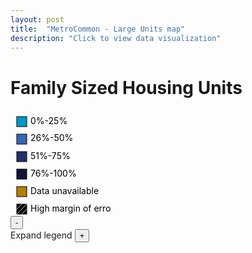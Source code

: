```yaml
---
layout: post
title:  "MetroCommon - Large Units map"
description: "Click to view data visualization"
---
```

<main id="map" class="map"></main>
<div class="map__overlays">
  <div class="map__title-box">
    <h1 class="map__title">Family Sized Housing Units</h1>
  </div>
  <aside class="legend__wrapper">
    <div class="legend" style="max-width:188px;">
      <svg height='170' width='160'>
        <rect x='10' y='11' width='16' height='16' style='fill:#0097c4; stroke: black; stroke-width: 1px;'></rect>
        <text x='32' y='23' class='legend__entry'>0%-25%</text>
        <rect x='10' y='39' width='16' height='16' style='fill:#3b66b0; stroke: black; stroke-width: 1px;'></rect>
        <text x='32' y='50' class='legend__entry'>26%-50%</text>
        <rect x='10' y='67' width='16' height='16' style='fill:#233069; stroke: black; stroke-width: 1px;'></rect>
        <text x='32' y='79' class='legend__entry'>51%-75%</text>
        <rect x='10' y='95' width='16' height='16' style='fill:#111436; stroke: black; stroke-width: 1px;'></rect>
        <text x='32' y='107' class='legend__entry'>76%-100%</text>
        <rect x='10' y='123' width='16' height='16' style='fill:#B57F00; stroke: black; stroke-width: 1px;'></rect>
        <text x='32' y='135' class='legend__entry'>Data unavailable</text>
        <rect x='10' y='151' width='16' height='16' style='fill:black; stroke: black; stroke-width: 1px;'></rect>
        <line x1='10' y1='159' x2='18' y2='151' style='stroke: #CFCECC;'></line>
        <line x1='10' y1='167' x2='26' y2='151' style='stroke: #CFCECC;'></line>
        <line x1='18' y1='167' x2='26' y2='159' style='stroke: #CFCECC;'></line>
        <text x='32' y='163' class='legend__entry'>High margin of error</text>
      </svg>
    </div>
    <button type="button" class="button__collapsible button__collapsible--minus">-</button>
    <div>
      <label for="button__collapsible--plus" class="maximize-instructions">Expand legend</label>
      <button type="button" class="button__collapsible button__collapsible--plus">+</button>
    </div>
  </aside>
</div>

<script src="{{'assets/javascripts/large-units-border-map.js' | absolute_url }}" type="module"></script>